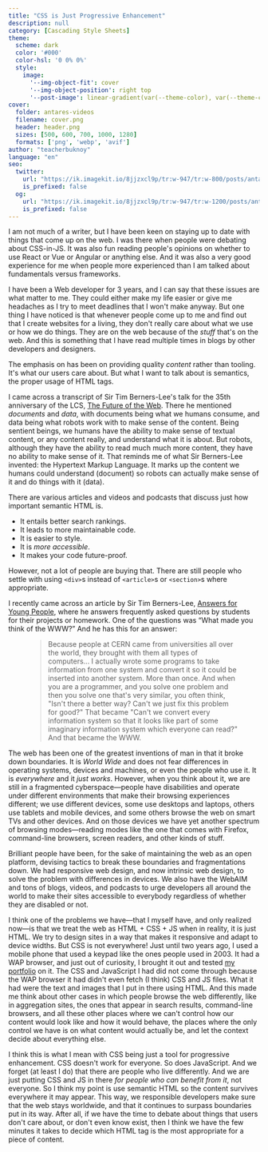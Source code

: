 ```yaml
---
title: "CSS is Just Progressive Enhancement"
description: null
category: [Cascading Style Sheets]
theme:
  scheme: dark
  color: '#000'
  color-hsl: '0 0% 0%'
  style:
    image:
      '--img-object-fit': cover
      '--img-object-position': right top
      '--post-image': linear-gradient(var(--theme-color), var(--theme-color))
cover:
  folder: antares-videos
  filename: cover.png
  header: header.png
  sizes: [500, 600, 700, 1000, 1280]
  formats: ['png', 'webp', 'avif']
author: "teacherbuknoy"
language: "en"
seo:
  twitter:
    url: "https://ik.imagekit.io/8jjzxcl9p/tr:w-947/tr:w-800/posts/antares-videos/twitter.png"
    is_prefixed: false
  og:
    url: "https://ik.imagekit.io/8jjzxcl9p/tr:w-947/tr:w-1200/posts/antares-videos/og.png"
    is_prefixed: false
---
```


I am not much of a writer, but I have been keen on staying up to date with things that come up on the web. I was there when people were debating about CSS-in-JS. It was also fun reading people's opinions on whether to use React or Vue or Angular or anything else. And it was also a very good experience for me when people more experienced than I am talked about fundamentals versus frameworks.

I have been a Web developer for 3 years, and I can say that these issues are what matter to me. They could either make my life easier or give me headaches as I try to meet deadlines that I won't make anyway. But one thing I have noticed is that whenever people come up to me and find out that I create websites for a living, they don't really care about what we use or how we do things. They are on the web because of the *stuff* that's on the web. And this is something that I have read multiple times in blogs by other developers and designers.

The emphasis on has been on providing quality *content* rather than tooling. It's what our users care about. But what I want to talk about is semantics, the proper usage of HTML tags.

I came across a transcript of Sir Tim Berners-Lee's talk for the 35th anniversary of the LCS, [The Future of the Web](https://www.w3.org/1999/04/13-tbl.html). There he mentioned <i>documents</i> and <i>data</i>, with documents being what we humans consume, and data being what robots work with to make sense of the content. Being sentient beings, we humans have the ability to make sense of textual content, or any content really, and understand what it is about. But robots, although they have the ability to read much much more content, they have no ability to make sense of it. That reminds me of what Sir Berners-Lee invented: the Hypertext Markup Language. It marks up the content we humans could understand (document) so robots can actually make sense of it and do things with it (data).

There are various articles and videos and podcasts that discuss just how important semantic HTML is.

- It entails better search rankings.
- It leads to more maintainable code.
- It is easier to style.
- It is *more accessible*.
- It makes your code future-proof.

However, not a lot of people are buying that. There are still people who settle with using `<div>`s instead of `<article>`s or `<section>`s where appropriate.

I recently came across an article by Sir Tim Berners-Lee, [Answers for Young People](https://www.w3.org/People/Berners-Lee/Kids.html), where he answers frequently asked questions by students for their projects or homework. One of the questions was <q>What made you think of the WWW?</q> And he has this for an answer:

<figure class="quotation quotation--small quotation--unfloated">

> Because people at CERN came from universities all over the world, they brought with them all types of computers... I actually wrote some programs to take information from one system and convert it so it could be inserted into another system. More than once. And when you are a programmer, and you solve one problem and then you solve one that's very similar, you often think, "Isn't there a better way? Can't we just fix this problem for good?" That became "Can't we convert every information system so that it looks like part of some imaginary information system which everyone can read?" And that became the WWW.

</figure>

The web has been one of the greatest inventions of man in that it broke down boundaries. It is *World Wide* and does not fear differences in operating systems, devices and machines, or even the people who use it. It is *everywhere* and it *just works*. However, when you think about it, we are still in a fragmented cyberspace—people have disabilities and operate under different environments that make their browsing experiences different; we use different devices, some use desktops and laptops, others use tablets and mobile devices, and some others browse the web on smart TVs and other devices. And on those devices we have yet another spectrum of browsing modes—reading modes like the one that comes with Firefox, command-line browsers, screen readers, and other kinds of stuff.

Brilliant people have been, for the sake of maintaining the web as an open platform, devising tactics to break these boundaries and fragmentations down. We had responsive web design, and now intrinsic web design, to solve the problem with differences in devices. We also have the WebAIM and tons of blogs, videos, and podcasts to urge developers all around the world to make their sites accessible to everybody regardless of whether they are disabled or not.

I think one of the problems we have—that I myself have, and only realized now—is that we treat the web as HTML + CSS + JS when in reality, it is just HTML. We try to design sites in a way that makes it responsive and adapt to device widths. But CSS is not everywhere! Just until two years ago, I used a mobile phone that used a keypad like the ones people used in 2003. It had a WAP browser, and just out of curiosity, I brought it out and tested [my portfolio](https://bit.ly/francisrubio) on it. The CSS and JavaScript I had did not come through because the WAP browser it had didn't even fetch (I think) CSS and JS files. What it had were the text and images that I put in there using HTML. And this made me think about other cases in which people browse the web differently, like in aggregation sites, the ones that appear in search results, command-line browsers, and all these other places where we can't control how our content would look like and how it would behave, the places where the only control we have is on what content would actually be, and let the context decide about everything else.

I think this is what I mean with CSS being just a tool for progressive enhancement. CSS doesn't work for everyone. So does JavaScript. And we forget (at least I do) that there are people who live differently. And we are just putting CSS and JS in there *for people who can benefit from it*, not everyone. So I think my point is use semantic HTML so the content survives everywhere it may appear. This way, we responsible developers make sure that the web stays worldwide, and that it continues to surpass boundaries put in its way. After all, if we have the time to debate about things that users don't care about, or don't even know exist, then I think we have the few minutes it takes to decide which HTML tag is the most appropriate for a piece of content.